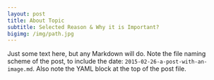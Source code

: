 ```yaml
---
layout: post
title: About Topic
subtitle: Selected Reason & Why it is Important?
bigimg: /img/path.jpg
---
```


Just some text here, but any Markdown will do.  Note the file naming scheme of the post, to include the date:  `2015-02-26-a-post-with-an-image.md`.  Also note the YAML block at the top of the post file.
